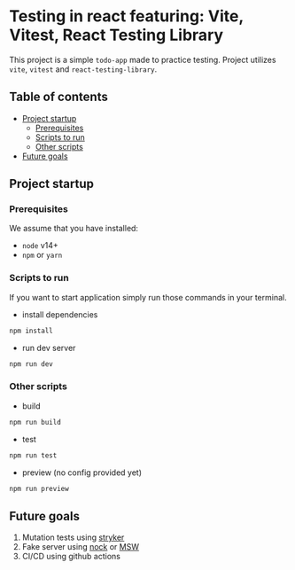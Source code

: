 # Testing in react featuring: Vite, Vitest, React Testing Library

This project is a simple `todo-app` made to practice testing. Project utilizes `vite`, `vitest` and `react-testing-library`.

## Table of contents
- [Project startup](#project-startup)
    - [Prerequisites](#prerequisites)
    - [Scripts to run](#scripts-to-run)
    - [Other scripts](#other-scripts)
- [Future goals](#future-goals)

## Project startup

### Prerequisites
We assume that you have installed:

- `node` v14+
- `npm` or `yarn`

### Scripts to run
If you want to start application simply run those commands in your terminal.

- install dependencies
```zsh
npm install
```

- run dev server
```zsh
npm run dev
```

### Other scripts

- build
```zsh
npm run build
```

- test
```zsh
npm run test
```

- preview (no config provided yet)
```zsh
npm run preview
```

## Future goals
1. Mutation tests using [stryker](https://stryker-mutator.io/)
2. Fake server using [nock](https://github.com/nock/nock#readme) or [MSW](https://mswjs.io/)
3. CI/CD using github actions